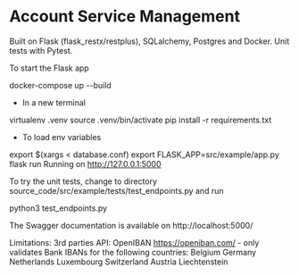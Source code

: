 
#  Account Service Management 

Built on Flask (flask_restx/restplus), SQLalchemy, Postgres and Docker. Unit tests with Pytest.



To start the Flask app

docker-compose up --build

- In a new terminal

virtualenv .venv
source .venv/bin/activate
pip install -r requirements.txt

- To load env variables

export $(xargs < database.conf)
export FLASK_APP=src/example/app.py
flask run
Running on http://127.0.0.1:5000

To try the unit tests, change to directory source_code/src/example/tests/test_endpoints.py and run

python3 test_endpoints.py


The Swagger documentation is available on http://localhost:5000/ 

Limitations:
3rd parties API: OpenIBAN
https://openiban.com/ - only validates Bank IBANs for the following countries:
    Belgium
    Germany
    Netherlands
    Luxembourg
    Switzerland
    Austria
    Liechtenstein

